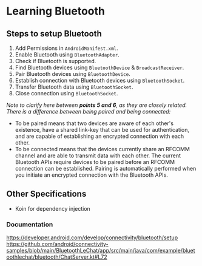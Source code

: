 # Learning Bluetooth

## Steps to setup Bluetooth
1. Add Permissions in `AndroidManifest.xml`.
2. Enable Bluetooth using `BluetoothAdapter`.
3. Check if Bluetooth is supported.
4. Find Bluetooth devices using `BluetoothDevice` & `BroadcastReceiver`.
5. Pair Bluetooth devices using `BluetoothDevice`.
7. Establish connection with Bluetooth devices using `BluetoothSocket`.
8. Transfer Bluetooth data using `BluetoothSocket`.
9. Close connection using `BluetoothSocket`.

*Note to clarify here between **points 5 and 6**, as they are closely related. There is a difference between being paired and being connected:*

- To be paired means that two devices are aware of each other's existence, have a shared link-key that can be used for authentication, and are capable of establishing an encrypted connection with each other.
- To be connected means that the devices currently share an RFCOMM channel and are able to transmit data with each other. The current Bluetooth APIs require devices to be paired before an RFCOMM connection can be established. Pairing is automatically performed when you initiate an encrypted connection with the Bluetooth APIs.


## Other Specifications
- Koin for dependency injection

### Documentation

https://developer.android.com/develop/connectivity/bluetooth/setup
https://github.com/android/connectivity-samples/blob/main/BluetoothLeChat/app/src/main/java/com/example/bluetoothlechat/bluetooth/ChatServer.kt#L72
